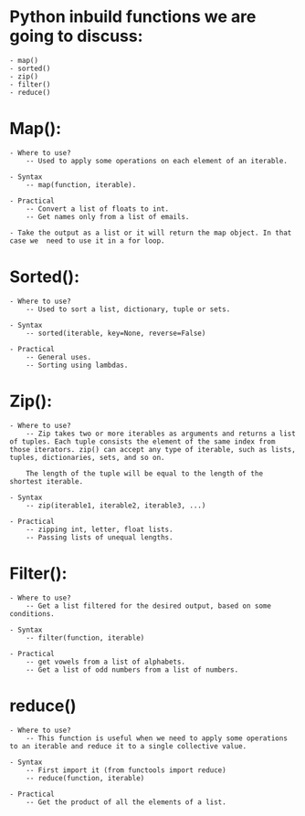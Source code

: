 # Python inbuild functions we are going to discuss:
    - map()
    - sorted()
    - zip()
    - filter()
    - reduce()

# Map():
    - Where to use?
        -- Used to apply some operations on each element of an iterable.

    - Syntax
        -- map(function, iterable).  

    - Practical
        -- Convert a list of floats to int.
        -- Get names only from a list of emails.

    - Take the output as a list or it will return the map object. In that case we  need to use it in a for loop.

# Sorted():
    - Where to use?
        -- Used to sort a list, dictionary, tuple or sets.

    - Syntax
        -- sorted(iterable, key=None, reverse=False)

    - Practical
        -- General uses.
        -- Sorting using lambdas.

# Zip():
    - Where to use?
        -- Zip takes two or more iterables as arguments and returns a list of tuples. Each tuple consists the element of the same index from those iterators. zip() can accept any type of iterable, such as lists, tuples, dictionaries, sets, and so on.

        The length of the tuple will be equal to the length of the shortest iterable. 

    - Syntax
        -- zip(iterable1, iterable2, iterable3, ...)

    - Practical
        -- zipping int, letter, float lists.
        -- Passing lists of unequal lengths.

# Filter():
    - Where to use?
        -- Get a list filtered for the desired output, based on some conditions.

    - Syntax
        -- filter(function, iterable)

    - Practical
        -- get vowels from a list of alphabets.
        -- Get a list of odd numbers from a list of numbers.


# reduce()
    - Where to use?
        -- This function is useful when we need to apply some operations to an iterable and reduce it to a single collective value.

    - Syntax
        -- First import it (from functools import reduce)
        -- reduce(function, iterable)

    - Practical
        -- Get the product of all the elements of a list.